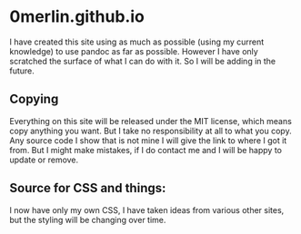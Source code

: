 # 0merlin.github.io

I have created this site using as much as possible (using my current knowledge) to use pandoc as far
as possible. However I have only scratched the surface of what I can do with it. So I will be adding
in the future.

## Copying

Everything on this site will be released under the MIT license, which means copy anything you want.
But I take no responsibility at all to what you copy. Any source code I show that is not mine I will
give the link to where I got it from. But I might make mistakes, if I do contact me and I will be happy
to update or remove.

## Source for CSS and things:

I now have only my own CSS, I have taken ideas from various other sites, but
the styling will be changing over time.
